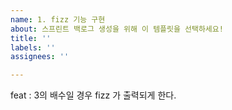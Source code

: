 ```yaml
---
name: 1. fizz 기능 구현
about: 스프린트 백로그 생성을 위해 이 템플릿을 선택하세요!
title: ''
labels: ''
assignees: ''

---
```


feat : 3의 배수일 경우 fizz 가 출력되게 한다.
